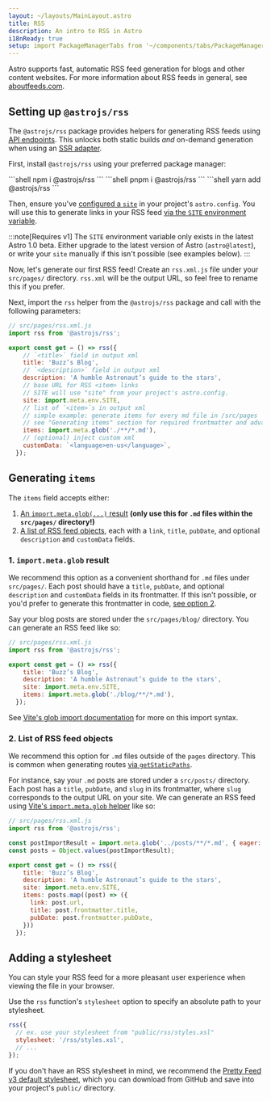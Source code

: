 ```yaml
---
layout: ~/layouts/MainLayout.astro
title: RSS
description: An intro to RSS in Astro
i18nReady: true
setup: import PackageManagerTabs from '~/components/tabs/PackageManagerTabs.astro'
---
```


Astro supports fast, automatic RSS feed generation for blogs and other content websites. For more information about RSS feeds in general, see [aboutfeeds.com](https://aboutfeeds.com/).

## Setting up `@astrojs/rss`

The `@astrojs/rss` package provides helpers for generating RSS feeds using [API endpoints](/en/core-concepts/endpoints/#static-file-endpoints). This unlocks both static builds _and_ on-demand generation when using an [SSR adapter](/en/guides/server-side-rendering/#adding-an-adapter).

First, install `@astrojs/rss` using your preferred package manager:

<PackageManagerTabs>
  <Fragment slot="npm">
  ```shell
  npm i @astrojs/rss
  ```
  </Fragment>
  <Fragment slot="pnpm">
  ```shell
  pnpm i @astrojs/rss
  ```
  </Fragment>
  <Fragment slot="yarn">
  ```shell
  yarn add @astrojs/rss
  ```
  </Fragment>
</PackageManagerTabs>

Then, ensure you've [configured a `site`](/en/reference/configuration-reference/#site) in your project's `astro.config`. You will use this to generate links in your RSS feed [via the `SITE` environment variable](/en/guides/environment-variables/#default-environment-variables).

:::note[Requires v1]
The `SITE` environment variable only exists in the latest Astro 1.0 beta. Either upgrade to the latest version of Astro (`astro@latest`), or write your `site` manually if this isn't possible (see examples below).
:::

Now, let's generate our first RSS feed! Create an `rss.xml.js` file under your `src/pages/` directory. `rss.xml` will be the output URL, so feel free to rename this if you prefer.

Next, import the `rss` helper from the `@astrojs/rss` package and call with the following parameters:

```js
// src/pages/rss.xml.js
import rss from '@astrojs/rss';

export const get = () => rss({
    // `<title>` field in output xml
    title: 'Buzz’s Blog',
    // `<description>` field in output xml
    description: 'A humble Astronaut’s guide to the stars',
    // base URL for RSS <item> links
    // SITE will use "site" from your project's astro.config.
    site: import.meta.env.SITE,
    // list of `<item>`s in output xml
    // simple example: generate items for every md file in /src/pages
    // see "Generating items" section for required frontmatter and advanced use cases
    items: import.meta.glob('./**/*.md'),
    // (optional) inject custom xml
    customData: `<language>en-us</language>`,
  });
```

## Generating `items`

The `items` field accepts either:
1. [An `import.meta.glob(...)` result](#1-importmetaglob-result) **(only use this for `.md` files within the `src/pages/` directory!)**
2. [A list of RSS feed objects](#2-list-of-rss-feed-objects), each with a `link`, `title`, `pubDate`, and optional `description` and `customData` fields.

### 1. `import.meta.glob` result

We recommend this option as a convenient shorthand for `.md` files under `src/pages/`. Each post should have a `title`, `pubDate`, and optional `description` and `customData` fields in its frontmatter. If this isn't possible, or you'd prefer to generate this frontmatter in code, [see option 2](#2-list-of-rss-feed-objects).

Say your blog posts are stored under the `src/pages/blog/` directory. You can generate an RSS feed like so:

```js
// src/pages/rss.xml.js
import rss from '@astrojs/rss';

export const get = () => rss({
    title: 'Buzz’s Blog',
    description: 'A humble Astronaut’s guide to the stars',
    site: import.meta.env.SITE,
    items: import.meta.glob('./blog/**/*.md'),
  });
```

See [Vite's glob import documentation](https://vitejs.dev/guide/features.html#glob-import) for more on this import syntax.

### 2. List of RSS feed objects

We recommend this option for `.md` files outside of the `pages` directory. This is common when generating routes [via `getStaticPaths`](/en/reference/api-reference/#getstaticpaths).

For instance, say your `.md` posts are stored under a `src/posts/` directory. Each post has a `title`, `pubDate`, and `slug` in its frontmatter, where `slug` corresponds to the output URL on your site. We can generate an RSS feed using [Vite's `import.meta.glob` helper](https://vitejs.dev/guide/features.html#glob-import) like so:

```js
// src/pages/rss.xml.js
import rss from '@astrojs/rss';

const postImportResult = import.meta.glob('../posts/**/*.md', { eager: true });
const posts = Object.values(postImportResult);

export const get = () => rss({
    title: 'Buzz’s Blog',
    description: 'A humble Astronaut’s guide to the stars',
    site: import.meta.env.SITE,
    items: posts.map((post) => ({
      link: post.url,
      title: post.frontmatter.title,
      pubDate: post.frontmatter.pubDate,
    }))
  });
```

## Adding a stylesheet

You can style your RSS feed for a more pleasant user experience when viewing the file in your browser.

Use the `rss` function's `stylesheet` option to specify an absolute path to your stylesheet.

```js
rss({
  // ex. use your stylesheet from "public/rss/styles.xsl"
  stylesheet: '/rss/styles.xsl',
  // ...
});
```

If you don't have an RSS stylesheet in mind, we recommend the [Pretty Feed v3 default stylesheet](https://github.com/genmon/aboutfeeds/blob/main/tools/pretty-feed-v3.xsl), which you can download from GitHub and save into your project's `public/` directory.
